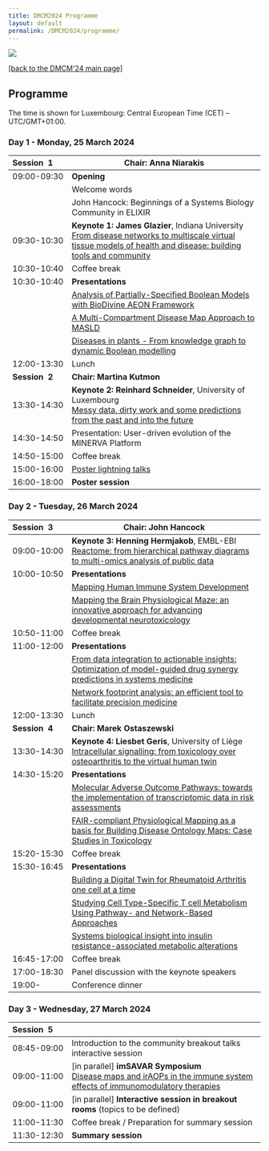 ```yaml
---
title: DMCM2024 Programme
layout: default
permalink: /DMCM2024/programme/
---
```


<img src="/images/places/Belval08.jpg"/>

[[back to the DMCM'24 main page]](https://disease-maps.org/DMCM2024/)

## Programme

The time is shown for Luxembourg: Central European Time (CET) – UTC/GMT+01:00.

### Day 1 - Monday, 25 March 2024

|  **Session&nbsp;&nbsp;1&nbsp;&nbsp;&nbsp;&nbsp;&nbsp;**   |  **Chair: Anna Niarakis**  |
|---|---|
|       09:00-09:30        | **Opening** |
|                          | Welcome words |
|                          | John Hancock: Beginnings of a Systems Biology Community in ELIXIR |
|       09:30-10:30        | **Keynote 1: James Glazier**, Indiana University <br> [From disease networks to multiscale virtual tissue models of health and disease: building tools and community](/DMCM2024/JamesGlazier) |  
|       10:30-10:40        | Coffee break |
|       10:30-10:40        | **Presentations** |
|                          | [Analysis of Partially-Specified Boolean Models with BioDivine AEON Framework](/DMCM2024/Abstracts/S27) |
|                          | [A Multi-Compartment Disease Map Approach to MASLD](/DMCM2024/Abstracts/S16) |
|                          | [Diseases in plants - From knowledge graph to dynamic Boolean modelling](/DMCM2024/Abstracts/S28) |
|       12:00-13:30        | Lunch |
|  **Session&nbsp;&nbsp;2&nbsp;&nbsp;&nbsp;&nbsp;&nbsp;**   |  **Chair: Martina Kutmon**  |
|       13:30-14:30        | **Keynote 2: Reinhard Schneider**, University of Luxembourg <br> [Messy data, dirty work and some predictions from the past and into the future](/DMCM2024/ReinhardSchneider) |  
|       14:30-14:50        | Presentation: User-driven evolution of the MINERVA Platform |
|       14:50-15:00        | Coffee break |
|       15:00-16:00        | [Poster lightning talks](/DMCM2024/posters/) |
|       16:00-18:00        | **Poster session** |


### Day 2 - Tuesday, 26 March 2024

|  **Session&nbsp;&nbsp;3&nbsp;&nbsp;&nbsp;&nbsp;&nbsp;**   |  **Chair: John Hancock**  |
|---|---|
|       09:00-10:00        | **Keynote 3: Henning Hermjakob**, EMBL-EBI <br> [Reactome: from hierarchical pathway diagrams to multi-omics analysis of public data](/DMCM2024/HenningHermjakob) |
|       10:00-10:50        | **Presentations** |  
|                          | [Mapping Human Immune System Development](/DMCM2024/Abstracts/S4) |
|                          | [Mapping the Brain Physiological Maze: an innovative approach for advancing developmental neurotoxicology](/DMCM2024/Abstracts/S10) |
|       10:50-11:00        | Coffee break |
|       11:00-12:00        | **Presentations** |
|                          | [From data integration to actionable insights: Optimization of model-guided drug synergy predictions in systems medicine](/DMCM2024/Abstracts/S15) |
|                          | [Network footprint analysis: an efficient tool to facilitate precision medicine](/DMCM2024/Abstracts/S25) |
|       12:00-13:30        | Lunch |
|  **Session&nbsp;&nbsp;4&nbsp;&nbsp;&nbsp;&nbsp;&nbsp;**   |  **Chair: Marek Ostaszewski**  |
|       13:30-14:30        | **Keynote 4: Liesbet Geris**, University of Liège <br> [Intracellular signalling: from toxicology over osteoarthritis to the virtual human twin](/DMCM2024/LiesbetGeris) |
|       14:30-15:20        | **Presentations** |  
|                          | [Molecular Adverse Outcome Pathways: towards the implementation of transcriptomic data in risk assessments](/DMCM2024/Abstracts/S23) |
|                          | [FAIR-compliant Physiological Mapping as a basis for Building Disease Ontology Maps: Case Studies in Toxicology](/DMCM2024/Abstracts/S11) |
|       15:20-15:30        | Coffee break |
|       15:30-16:45        | **Presentations** |
|                          | [Building a Digital Twin for Rheumatoid Arthritis one cell at a time](/DMCM2024/Abstracts/S6) |
|                          | [Studying Cell Type-Specific T cell Metabolism Using Pathway- and Network-Based Approaches](/DMCM2024/Abstracts/S13) |
|                          | [Systems biological insight into insulin resistance-associated metabolic alterations](/DMCM2024/Abstracts/S8) |
|       16:45-17:00        | Coffee break |
|       17:00-18:30        | Panel discussion with the keynote speakers |
|       19:00-             | Conference dinner |  

### Day 3 - Wednesday, 27 March 2024

|  **Session&nbsp;&nbsp;5&nbsp;&nbsp;&nbsp;&nbsp;&nbsp;**   |    |
|---|---|
|       08:45-09:00        | Introduction to the community breakout talks interactive session |  
|       09:00-11:00        | [in parallel] **imSAVAR Symposium** <br> [Disease maps and irAOPs in the immune system effects of immunomodulatory therapies](/DMCM2024/imSAVAR) |
|       09:00-11:00        | [in parallel] **Interactive session in breakout rooms** (topics to be defined) |  
|       11:00-11:30        | Coffee break / Preparation for summary session |
|       11:30-12:30        | **Summary session** |



<!--
| **Session**   | **Time**     | **Activity**                                                |
|---------------|--------------|-------------------------------------------------------------|
| **Session 1** | 09:00-09:05  | **Welcome** |
|               | 09:05-10:05  | **Keynote speaker 1** |         
|               | 10:05-12:00  | **Presentations** |
|               | 12:00-13:30  | Lunch |
| **Session 2** | 13:30-14:30  | **Keynote speaker 2** |
|               | 14:30-16:00  | **Poster lightning talks** |
|               | 16:00-18:00  | **Poster session with drinks** |  
-->

